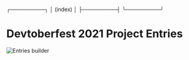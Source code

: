 ┌─────────┐
│ (index) │
├─────────┤
└─────────┘
# Devtoberfest 2021 Project Entries
![Entries builder](https://github.com/sap-samples/sap-devtoberfest-2020/workflows/Entries%20builder/badge.svg)
